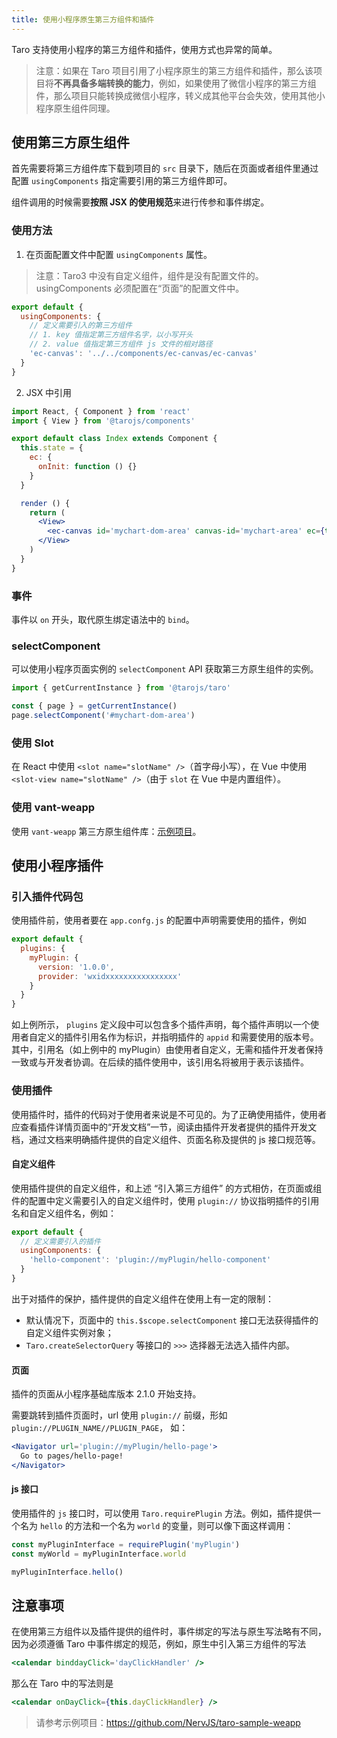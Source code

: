 ```yaml
---
title: 使用小程序原生第三方组件和插件
---
```


Taro 支持使用小程序的第三方组件和插件，使用方式也异常的简单。

> 注意：如果在 Taro 项目引用了小程序原生的第三方组件和插件，那么该项目将**不再具备多端转换的能力**，例如，如果使用了微信小程序的第三方组件，那么项目只能转换成微信小程序，转义成其他平台会失效，使用其他小程序原生组件同理。

## 使用第三方原生组件

首先需要将第三方组件库下载到项目的 `src` 目录下，随后在页面或者组件里通过配置 `usingComponents` 指定需要引用的第三方组件即可。

组件调用的时候需要**按照 JSX 的使用规范**来进行传参和事件绑定。

### 使用方法

1. 在页面配置文件中配置 `usingComponents` 属性。

> 注意：Taro3 中没有自定义组件，组件是没有配置文件的。usingComponents 必须配置在“页面”的配置文件中。

```js {2} title="page.config.js"
export default {
  usingComponents: {
    // 定义需要引入的第三方组件
    // 1. key 值指定第三方组件名字，以小写开头
    // 2. value 值指定第三方组件 js 文件的相对路径
    'ec-canvas': '../../components/ec-canvas/ec-canvas'
  }
}
```

2. JSX 中引用

```jsx {14} title="page.js"
import React, { Component } from 'react'
import { View } from '@tarojs/components'

export default class Index extends Component {
  this.state = {
    ec: {
      onInit: function () {}
    }
  }

  render () {
    return (
      <View>
        <ec-canvas id='mychart-dom-area' canvas-id='mychart-area' ec={this.state.ec} />
      </View>
    )
  }
}
```

### 事件

事件以 `on` 开头，取代原生绑定语法中的 `bind`。

### selectComponent

可以使用小程序页面实例的 `selectComponent` API 获取第三方原生组件的实例。

```js
import { getCurrentInstance } from '@tarojs/taro'

const { page } = getCurrentInstance()
page.selectComponent('#mychart-dom-area')
```

### 使用 Slot

在 React 中使用 `<slot name="slotName" />`（首字母小写），在 Vue 中使用 `<slot-view name="slotName" />`（由于 `slot` 在 Vue 中是内置组件）。

### 使用 vant-weapp

使用 `vant-weapp` 第三方原生组件库：[示例项目](https://github.com/NervJS/taro3-vant-sample)。

## 使用小程序插件

### 引入插件代码包

使用插件前，使用者要在 `app.confg.js` 的配置中声明需要使用的插件，例如

```jsx title="app.config.js"
export default {
  plugins: {
    myPlugin: {
      version: '1.0.0',
      provider: 'wxidxxxxxxxxxxxxxxxx'
    }
  }
}
```

如上例所示， `plugins` 定义段中可以包含多个插件声明，每个插件声明以一个使用者自定义的插件引用名作为标识，并指明插件的 `appid` 和需要使用的版本号。其中，引用名（如上例中的 myPlugin）由使用者自定义，无需和插件开发者保持一致或与开发者协调。在后续的插件使用中，该引用名将被用于表示该插件。

### 使用插件

使用插件时，插件的代码对于使用者来说是不可见的。为了正确使用插件，使用者应查看插件详情页面中的“开发文档”一节，阅读由插件开发者提供的插件开发文档，通过文档来明确插件提供的自定义组件、页面名称及提供的 js 接口规范等。

#### 自定义组件

使用插件提供的自定义组件，和上述 “引入第三方组件” 的方式相仿，在页面或组件的配置中定义需要引入的自定义组件时，使用 `plugin://` 协议指明插件的引用名和自定义组件名，例如：

```js
export default {
  // 定义需要引入的插件
  usingComponents: {
    'hello-component': 'plugin://myPlugin/hello-component'
  }
}
```

出于对插件的保护，插件提供的自定义组件在使用上有一定的限制：

- 默认情况下，页面中的 `this.$scope.selectComponent` 接口无法获得插件的自定义组件实例对象；
- `Taro.createSelectorQuery` 等接口的 `>>>` 选择器无法选入插件内部。

#### 页面

插件的页面从小程序基础库版本 2.1.0 开始支持。

需要跳转到插件页面时，url 使用 `plugin://` 前缀，形如 `plugin://PLUGIN_NAME//PLUGIN_PAGE`， 如：

```jsx
<Navigator url='plugin://myPlugin/hello-page'>
  Go to pages/hello-page!
</Navigator>
```

#### js 接口

使用插件的 `js` 接口时，可以使用 `Taro.requirePlugin` 方法。例如，插件提供一个名为 `hello` 的方法和一个名为 `world` 的变量，则可以像下面这样调用：

```js
const myPluginInterface = requirePlugin('myPlugin')
const myWorld = myPluginInterface.world

myPluginInterface.hello()
```

## 注意事项

在使用第三方组件以及插件提供的组件时，事件绑定的写法与原生写法略有不同，因为必须遵循 Taro 中事件绑定的规范，例如，原生中引入第三方组件的写法

```jsx
<calendar binddayClick='dayClickHandler' />
```

那么在 Taro 中的写法则是

```jsx
<calendar onDayClick={this.dayClickHandler} />
```

> 请参考示例项目：https://github.com/NervJS/taro-sample-weapp
